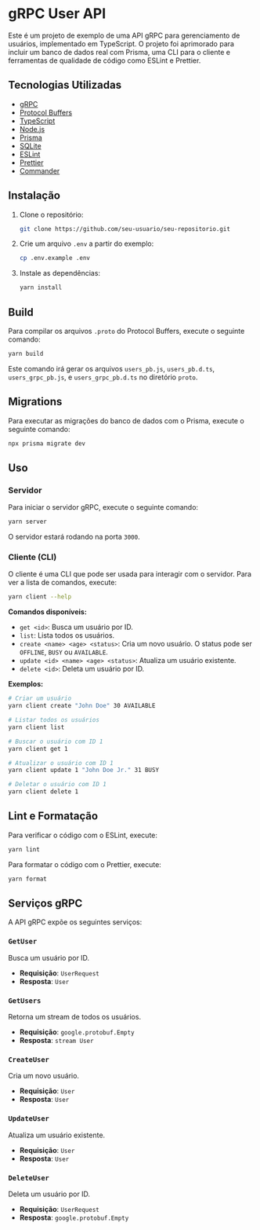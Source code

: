 # gRPC User API

Este é um projeto de exemplo de uma API gRPC para gerenciamento de usuários, implementado em TypeScript. O projeto foi aprimorado para incluir um banco de dados real com Prisma, uma CLI para o cliente e ferramentas de qualidade de código como ESLint e Prettier.

## Tecnologias Utilizadas

*   [gRPC](https://grpc.io/)
*   [Protocol Buffers](https://developers.google.com/protocol-buffers)
*   [TypeScript](https://www.typescriptlang.org/)
*   [Node.js](https://nodejs.org/)
*   [Prisma](https://www.prisma.io/)
*   [SQLite](https://www.sqlite.org/index.html)
*   [ESLint](https://eslint.org/)
*   [Prettier](https://prettier.io/)
*   [Commander](https://github.com/tj/commander.js)

## Instalação

1.  Clone o repositório:

    ```bash
    git clone https://github.com/seu-usuario/seu-repositorio.git
    ```

2.  Crie um arquivo `.env` a partir do exemplo:

    ```bash
    cp .env.example .env
    ```

3.  Instale as dependências:

    ```bash
    yarn install
    ```

## Build

Para compilar os arquivos `.proto` do Protocol Buffers, execute o seguinte comando:

```bash
yarn build
```

Este comando irá gerar os arquivos `users_pb.js`, `users_pb.d.ts`, `users_grpc_pb.js`, e `users_grpc_pb.d.ts` no diretório `proto`.

## Migrations

Para executar as migrações do banco de dados com o Prisma, execute o seguinte comando:

```bash
npx prisma migrate dev
```

## Uso

### Servidor

Para iniciar o servidor gRPC, execute o seguinte comando:

```bash
yarn server
```

O servidor estará rodando na porta `3000`.

### Cliente (CLI)

O cliente é uma CLI que pode ser usada para interagir com o servidor. Para ver a lista de comandos, execute:

```bash
yarn client --help
```

**Comandos disponíveis:**

*   `get <id>`: Busca um usuário por ID.
*   `list`: Lista todos os usuários.
*   `create <name> <age> <status>`: Cria um novo usuário. O status pode ser `OFFLINE`, `BUSY` ou `AVAILABLE`.
*   `update <id> <name> <age> <status>`: Atualiza um usuário existente.
*   `delete <id>`: Deleta um usuário por ID.

**Exemplos:**

```bash
# Criar um usuário
yarn client create "John Doe" 30 AVAILABLE

# Listar todos os usuários
yarn client list

# Buscar o usuário com ID 1
yarn client get 1

# Atualizar o usuário com ID 1
yarn client update 1 "John Doe Jr." 31 BUSY

# Deletar o usuário com ID 1
yarn client delete 1
```

## Lint e Formatação

Para verificar o código com o ESLint, execute:

```bash
yarn lint
```

Para formatar o código com o Prettier, execute:

```bash
yarn format
```

## Serviços gRPC

A API gRPC expõe os seguintes serviços:

### `GetUser`

Busca um usuário por ID.

*   **Requisição**: `UserRequest`
*   **Resposta**: `User`

### `GetUsers`

Retorna um stream de todos os usuários.

*   **Requisição**: `google.protobuf.Empty`
*   **Resposta**: `stream User`

### `CreateUser`

Cria um novo usuário.

*   **Requisição**: `User`
*   **Resposta**: `User`

### `UpdateUser`

Atualiza um usuário existente.

*   **Requisição**: `User`
*   **Resposta**: `User`

### `DeleteUser`

Deleta um usuário por ID.

*   **Requisição**: `UserRequest`
*   **Resposta**: `google.protobuf.Empty`